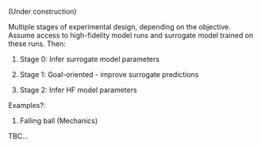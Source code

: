 (Under construction)

Multiple stages of experimental design, depending on the objective. Assume access to high-fidelity model runs and surrogate model trained on these runs. Then:

1. Stage 0: Infer surrogate model parameters

2. Stage 1: Goal-oriented - improve surrogate predictions

3. Stage 2: Infer HF model parameters

Examples?:

1. Falling ball (Mechanics)

TBC...
